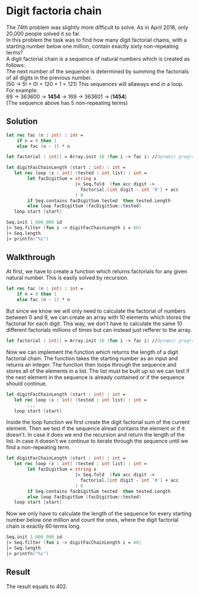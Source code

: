 # Digit factoria chain

The 74th problem was slightly more difficult to solve. As in April 2018, only 20.000 people solved it so far.   
In this problem the task was to find how many digit factorial chains, with a starting number below one million, contain exactly sixty non-repeating terms?   
A digit factorial chain is a sequence of natural numbers which is created as follows:  
The next number of the sequence is determined by summing the factorials of all digits in the previous number.  
(50 →  5! + 0! = 120 + 1 = 121)
This sequences will allaways end in a loop. For example:    
69 → 363600 → **1454** → 169 → 363601 → (**1454**)  
(The sequence above has 5 non-repeating terms)

Solution
---

```fsharp
let rec fac (n : int) : int = 
    if n = 0 then 1
    else fac (n - 1) * n

let factorial : int[] = Array.init 10 (fun i -> fac i) //dynamic programming optimization

let digitFacChainLength (start : int) : int =
   let rec loop (x : int) (tested : int list) : int =
        let facDigitSum = string x 
                          |> Seq.fold  (fun acc digit -> 
                            factorial.[int digit - int '0'] + acc
                          ) 0 
        if Seq.contains facDigitSum tested  then tested.Length
        else loop facDigitSum (facDigitSum::tested)
   loop start [start]  

Seq.init 1_000_000 id
|> Seq.filter (fun i -> digitFacChainLength i = 60)
|> Seq.length
|> printfn("%i")
```

Walkthrough
---

At first, we have to create a function which returns factorials for any given natural number. This is easily solved by recursion.

```fsharp
let rec fac (n : int) : int = 
    if n = 0 then 1
    else fac (n - 1) * n
```

But since we know we will only need to calculate the factorial of numbers between 0 and 9, we can create an array with 10 elements which stores the factorial for each digit. This way, we don't have to calculate the same 10 different factorials millions of times but can instead just refferer to the array.

```fsharp
let factorial : int[] = Array.init 10 (fun i -> fac i) //dynamic programming optimization
```

Now we can implement the function which returns the length of a digit factorial chain. The function takes the starting number as an input and returns an integer. The function then loops through the sequence and stores all of the elements in a list. The list must be built up so we can test if the next element in the sequence is already contained or if the sequence should continue.

```fsharp
let digitFacChainLength (start : int) : int =
   let rec loop (x : int) (tested : int list) : int =
        ...
   loop start [start] 
```

Inside the loop function we first create the digit factorial sum of the current element. Then we test if the sequence alread contains the element or if it doesn't. In case it does we end the recursion and return the length of the list. In case it doesn't we continue to iterate through the sequence until we find a non-repeating term.

```fsharp
let digitFacChainLength (start : int) : int =
   let rec loop (x : int) (tested : int list) : int =
        let facDigitSum = string x 
                          |> Seq.fold  (fun acc digit -> 
                            factorial.[int digit - int '0'] + acc
                          ) 0 
        if Seq.contains facDigitSum tested  then tested.Length
        else loop facDigitSum (facDigitSum::tested)
   loop start [start]  
```

Now we only have to calculate the length of the sequence for every starting number below one million and count the ones, where the digit factorial chain is exactly 60 terms long.

```fsharp
Seq.init 1_000_000 id
|> Seq.filter (fun i -> digitFacChainLength i = 60)
|> Seq.length
|> printfn("%i")
```

Result
---

The result equals to 402.
